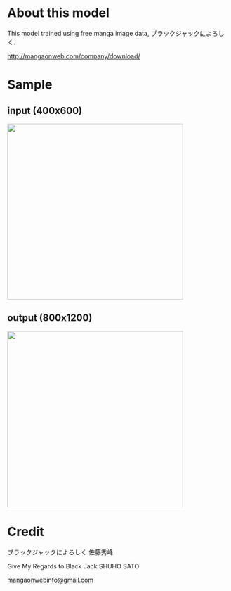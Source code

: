 # About this model

This model trained using free manga image data, ブラックジャックによろしく.

http://mangaonweb.com/company/download/

# Sample

## input (400x600)
<img src="https://raw.githubusercontent.com/kenmaz/SRCNNKit/master/model/sample/bicubic.png" width="400" />

## output (800x1200)
<img src="https://raw.githubusercontent.com/kenmaz/SRCNNKit/master/model/sample/output.png" width="400" />

# Credit
ブラックジャックによろしく 佐藤秀峰

Give My Regards to Black Jack SHUHO SATO

mangaonwebinfo@gmail.com
